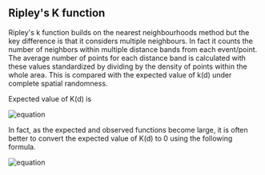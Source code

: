 ## Ripley's K function

Ripley's k function builds on the nearest neighbourhoods method but the key difference is that it considers multiple neighbours. In fact it counts the number of neighbors within multiple distance bands from each event/point. The average number of points for each distance band is calculated with these values standardized by dividing by the density of points within the whole area. This is compared with the expected value of k(d) under complete spatial randomness. 

Expected value of K(d) is

![equation](https://latex.codecogs.com/gif.latex?E\left&space;[&space;K\left&space;(&space;d&space;\right&space;)&space;\right&space;]&space;=&space;\frac{\lambda&space;\pi&space;d^{2}}{\pi&space;}&space;=&space;\lambda&space;d^{2})

In fact, as the expected and observed functions become large, it is often better to convert the expected value of K(d) to 0 using the following formula. 

![equation](https://latex.codecogs.com/gif.latex?L(d)&space;=&space;\sqrt{\frac{K(d)}{\pi&space;}}&space;-&space;d)
